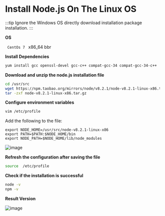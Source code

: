 # Install Node.js On The Linux OS

:::tip
Ignore the Windows OS directly download installation package installation.
:::

**OS**

<code> CentOs 7 </code>  x86_64 bbr

**Install Dependencies**

```sh
yum install gcc openssl-devel gcc-c++ compat-gcc-34 compat-gcc-34-c++
```

**Download and unzip the node.js installation file**

```sh
cd /usr/src
wget https://npm.taobao.org/mirrors/node/v8.2.1/node-v8.2.1-linux-x86.tar.gz
tar -zxf node-v8.2.1-linux-x86.tar.gz
```

**Configure environment variables**

```sh
vim /etc/profile
```

Add the following to the file:

```
export NODE_HOME=/usr/src/node-v8.2.1-linux-x86
export PATH=$PATH:$NODE_HOME/bin
export NODE_PATH=$NODE_HOME/lib/node_modules
```
![image](/img/node_install.png)

**Refresh the configuration after saving the file**

```sh
source  /etc/profile
```

**Check if the installation is successful**

```sh
node -v
npm -v
```

**Result Version**

![image](/img/node_version.jpg)